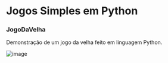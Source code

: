# Jogos Simples em Python

### JogoDaVelha
Demonstração de um jogo da velha feito em linguagem Python.


![image](https://github.com/area-41/JogosPython/assets/87396846/c1105b42-e06b-4f6a-ad48-ff251938a601)
